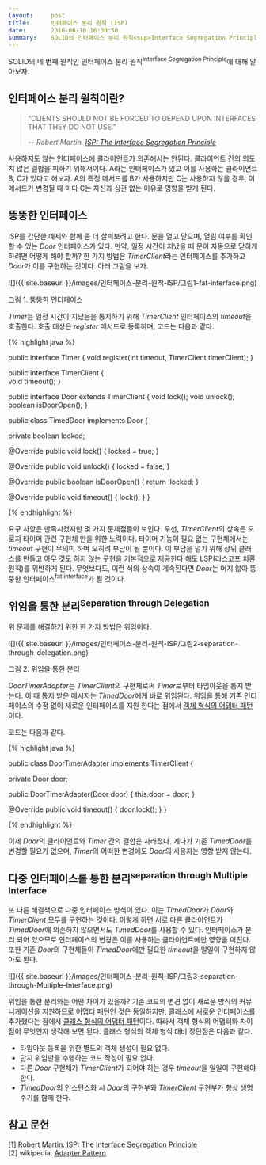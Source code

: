 ```yaml
---
layout:     post
title:      인터페이스 분리 원칙 (ISP)
date:       2016-06-10 16:30:50
summary:    SOLID의 인터페이스 분리 원칙<sup>Interface Segregation Principle</sup> 소개
---
```


SOLID의 네 번째 원칙인 인터페이스 분리 원칙<sup>Interface Segregation Principle</sup>에 대해 알아보자.

## 인터페이스 분리 원칙이란?

> “CLIENTS SHOULD NOT BE FORCED TO DEPEND UPON INTERFACES THAT THEY DO NOT USE.”
>
> -- <cite>Robert Martin. [ISP: The Interface Segregation Principle](https://drive.google.com/file/d/0BwhCYaYDn8EgOTViYjJhYzMtMzYxMC00MzFjLWJjMzYtOGJiMDc5N2JkYmJi/view)</cite>

사용하지도 않는 인터페이스에 클라이언트가 의존해서는 안된다. 클라이언트 간의 의도치 않은 결합을 피하기 위해서이다. A라는 인터페이스가 있고 이를 사용하는 클라이언트 B, C가 있다고 해보자. A의 특정 메서드를 B가 사용하지만 C는 사용하지 않을 경우, 이 메서드가 변경될 때 마다 C는 자신과 상관 없는 이유로 영향을 받게 된다.

## 뚱뚱한 인터페이스

ISP를 간단한 예제와 함께 좀 더 살펴보려고 한다. 문을 열고 닫으며, 열림 여부를 확인할 수 있는 <i>Door</i> 인터페이스가 있다. 만약, 일정 시간이 지났을 때 문이 자동으로 닫히게 하려면 어떻게 해야 할까? 한 가지 방법은 <i>TimerClient</i>라는 인터페이스를 추가하고 <i>Door</i>가 이를 구현하는 것이다. 아래 그림을 보자.

![]({{ site.baseurl }}/images/인터페이스-분리-원칙-ISP/그림1-fat-interface.png)

그림 1. 뚱뚱한 인터페이스

<i>Timer</i>는 일정 시간이 지났음을 통지하기 위해 <i>TimerClient</i> 인터페이스의 <i>timeout</i>을 호출한다. 호출 대상은 <i>register</i> 메서드로 등록하며, 코드는 다음과 같다.

{% highlight java %}

public interface Timer {
   void register(int timeout, TimerClient timerClient);
}

public interface TimerClient {  
   void timeout();
}

public interface Door extends TimerClient {
   void lock();
   void unlock();
   boolean isDoorOpen();
}

public class TimedDoor implements Door {

   private boolean locked;

   @Override
   public void lock() {
       locked = true;
   }

   @Override
   public void unlock() {
       locked = false;
   }

   @Override
   public boolean isDoorOpen() {
       return !locked;
   }

   @Override
   public void timeout() {
       lock();
   }
}

{% endhighlight %}

요구 사항은 만족시켰지만 몇 가지 문제점들이 보인다. 우선, <i>TimerClient</i>의 상속은 오로지 타이머 관련 구현체 만을 위한 노력이다. 타이머 기능이 필요 없는 구현체에서는 <i>timeout</i> 구현이 무의미 하며 오히려 부담이 될 뿐이다. 이 부담을 덜기 위해 상위 클래스를 만들고 아무 것도 하지 않는 구현을 기본적으로 제공한다 해도 LSP(리스코프 치환 원칙)를 위반하게 된다. 무엇보다도, 이런 식의 상속이 계속된다면 <i>Door</i>는 머지 않아 뚱뚱한 인터페이스<sup>fat interface</sup>가 될 것이다.

## 위임을 통한 분리<sup>Separation through Delegation</sup>

위 문제를 해결하기 위한 한 가지 방법은 위임이다.

![]({{ site.baseurl }}/images/인터페이스-분리-원칙-ISP/그림2-separation-through-delegation.png)

그림 2. 위임을 통한 분리

<i>DoorTimerAdapter</i>는 <i>TimerClient</i>의 구현체로써 <i>Timer</i>로부터 타임아웃을 통지 받는다. 이 때 통지 받은 메시지는 <i>TimedDoor</i>에게 바로 위임된다. 위임을 통해 기존 인터페이스의 수정 없이 새로운 인터페이스를 지원 한다는 점에서 [객체 형식의 어댑터 패턴](https://en.wikipedia.org/wiki/Adapter_pattern#Object_Adapter_pattern)이다.

코드는 다음과 같다.

{% highlight java %}

public class DoorTimerAdapter implements TimerClient {

   private Door door;

   public DoorTimerAdapter(Door door) {
       this.door = door;
   }

   @Override
   public void timeout() {
       door.lock();
   }
}

{% endhighlight %}

이제 <i>Door</i>의 클라이언트와 <i>Timer</i> 간의 결합은 사라졌다. 게다가 기존 <i>TimedDoor</i>를 변경할 필요가 없으며, <i>Timer</i>의 어떠한 변경에도 <i>Door</i>의 사용자는 영향 받지 않는다.

## 다중 인터페이스를 통한 분리<sup>separation through Multiple Interface</sup>

또 다른 해결책으로 다중 인터페이스 방식이 있다. 이는 <i>TimedDoor</i>가 <i>Door</i>와 <i>TimerClient</i> 모두를 구현하는 것이다. 이렇게 하면 서로 다른 클라이언트가 <i>TimedDoor</i>에 의존하지 않으면서도 <i>TimedDoor</i>를 사용할 수 있다. 인터페이스가 분리 되어 있으므로 인터페이스의 변경은 이를 사용하는 클라이언트에만 영향을 미친다. 또한 기존 <i>Door</i>의 구현체들이 <i>TimedDoor</i>에만 필요한 <i>timeout</i>을 일일이 구현하지 않아도 된다.

![]({{ site.baseurl }}/images/인터페이스-분리-원칙-ISP/그림3-separation-through-Multiple-Interface.png)

위임을 통한 분리와는 어떤 차이가 있을까? 기존 코드의 변경 없이 새로운 방식의 커뮤니케이션을 지원하므로 어댑터 패턴인 것은 동일하지만, 클래스에 새로운 인터페이스를 추가했다는 점에서 [클래스 형식의 어댑터 패턴](https://en.wikipedia.org/wiki/Adapter_pattern#Class_Adapter_pattern)이다. 따라서 객체 형식의 어댑터와 차이점이 무엇인지 생각해 보면 된다. 클래스 형식의 객체 형식 대비 장단점은 다음과 같다.

- 타임아웃 등록을 위한 별도의 객체 생성이 필요 없다.
- 단지 위임만을 수행하는 코드 작성이 필요 없다.
- 다른 <i>Door</i> 구현체가 <i>TimerClient</i>가 되어야 하는 경우 <i>timeout</i>을 일일이 구현해야 한다.
- <i>TimedDoor</i>의 인스턴스화 시 <i>Door</i>의 구현부와 <i>TimerClient</i> 구현부가 항상 생명 주기를 함께 한다.

## 참고 문헌

[1] Robert Martin. [ISP: The Interface Segregation Principle](https://drive.google.com/file/d/0BwhCYaYDn8EgOTViYjJhYzMtMzYxMC00MzFjLWJjMzYtOGJiMDc5N2JkYmJi/view)<br/>
[2] wikipedia. [Adapter Pattern](https://en.wikipedia.org/wiki/Adapter_pattern)
